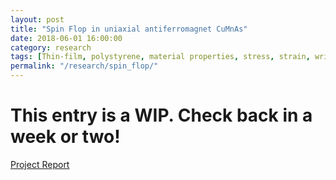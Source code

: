 ```yaml
---
layout: post
title: "Spin Flop in uniaxial antiferromagnet CuMnAs"
date: 2018-06-01 16:00:00
category: research
tags: [Thin-film, polystyrene, material properties, stress, strain, wrinkling, annulus]
permalink: "/research/spin_flop/"
---
```


<div class="row2">
<div class="span60" id="text-content">
<h1> This entry is a WIP. Check back in a week or two! </h1>

</div>	

<div class="span40" id="image-content">
<!-- 
<a href="/assets/img/projects/bed/11 - Lying flat.jpg"><img src="/assets/img/projects/bed/11 - Lying flat.jpg" alt="Bed lying flat" width="80%"></a>
<p>The finished bed lying flat, without a mattress.</p>
<a href="/assets/img/projects/bed/08 - A view of the legs and storage space.jpg"><img src="/assets/img/projects/bed/08 - A view of the legs and storage space.jpg" alt="folded view" width="80%"></a>
<p>Underskirt of the bed, showing its legs and the space used to store PC part boxes to this day.</p>
<a href="/assets/img/projects/bed/10 - More storage space.jpg"><img src="/assets/img/projects/bed/10 - More storage space.jpg" alt="folded view" width="80%"></a>
<p>A better view to appreciate the storage space.</p> -->

<div width="80%"><p><a href="/assets/pdfs/Spin_Flop.pdf" class="btn btn-pdf"><span class="icon"></span>Project Report</a></p>
</div>

</div>
</div>
